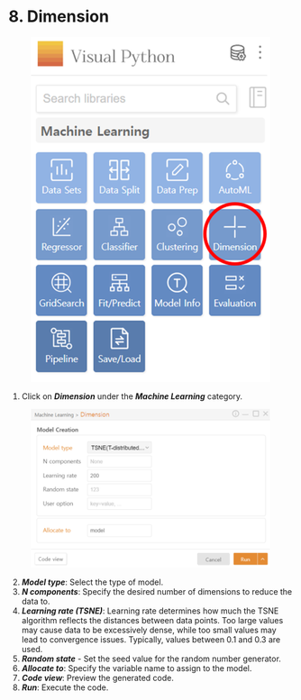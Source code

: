 # 8. Dimension

<figure><img src="../.gitbook/assets/image (356).png" alt="" width="512"><figcaption></figcaption></figure>

1. Click on _**Dimension**_ under the _**Machine Learning**_ category.

<figure><img src="../.gitbook/assets/image (357).png" alt="" width="563"><figcaption></figcaption></figure>

2. _**Model type**_: Select the type of model.
3. _**N components**_: Specify the desired number of dimensions to reduce the data to.
4. _**Learning rate (TSNE)**_: Learning rate determines how much the TSNE algorithm reflects the distances between data points. Too large values may cause data to be excessively dense, while too small values may lead to convergence issues. Typically, values between 0.1 and 0.3 are used.
5. _**Random state**_ - Set the seed value for the random number generator.
6. _**Allocate to**_: Specify the variable name to assign to the model.
7. _**Code view**_: Preview the generated code.
8. _**Run**_: Execute the code.

